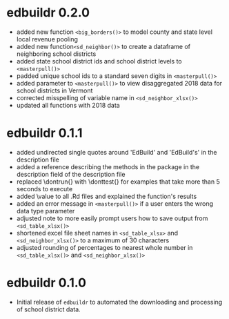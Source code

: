 # edbuildr 0.2.0

* added new function `<big_borders()>` to model county and state level local revenue pooling
* added new function`<sd_neighbor()>` to create a dataframe of neighboring school districts
* added state school district ids and school district levels to `<masterpull()>` 
* padded unique school ids to a standard seven digits in `<masterpull()>` 
* added parameter to `<masterpull()>` to view disaggregated 2018 data for school districts in Vermont
* corrected misspelling of variable name in `<sd_neighbor_xlsx()>` 
* updated all functions with 2018 data

# edbuildr 0.1.1

* added undirected single quotes around 'EdBuild' and 'EdBuild's' in the description file
* added a reference describing the methods in the package in the description field of the description file
* replaced \dontrun{} with \donttest{} for examples that take more than 5 seconds to execute 
* added \value to all .Rd files and explained the function's results
* added an error message in `<masterpull()>` if a user enters the wrong data type parameter
* adjusted note to more easily prompt users how to save output from `<sd_table_xlsx()>`
* shortened excel file sheet names in `<sd_table_xlsx>` and `<sd_neighbor_xlsx()>` to a maximum of 30 characters
* adjusted rounding of percentages to nearest whole number in `<sd_table_xlsx()>` and `<sd_neighbor_xlsx()>`

# edbuildr 0.1.0

* Initial release of `edbuildr` to automated the downloading and processing of school district data. 
